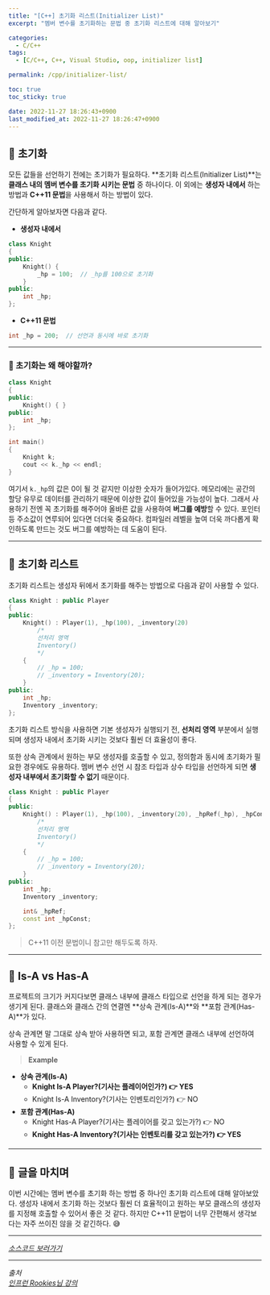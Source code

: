 ```yaml
---
title: "[C++] 초기화 리스트(Initializer List)"
excerpt: "멤버 변수를 초기화하는 문법 중 초기화 리스트에 대해 알아보기"

categories:
  - C/C++
tags:
  - [C/C++, C++, Visual Studio, oop, initializer list]

permalink: /cpp/initializer-list/

toc: true
toc_sticky: true

date: 2022-11-27 18:26:43+0900
last_modified_at: 2022-11-27 18:26:47+0900
---
```

 
## 👻 초기화
모든 값들을 선언하기 전에는 초기화가 필요하다. **초기화 리스트(Initializer List)**는 **클래스 내의 멤버 변수를 초기화 시키는 문법** 중 하나이다. 이 외에는 **생성자 내에서** 하는 방법과 **C++11 문법**을 사용해서 하는 방법이 있다.

간단하게 알아보자면 다음과 같다.

- **생성자 내에서**   

```c++
class Knight
{
public:
    Knight() {
        _hp = 100;  // _hp를 100으로 초기화
    }
public:
    int _hp;
};
```

- **C++11 문법**   

```c++
int _hp = 200;  // 선언과 동시에 바로 초기화
```

***

### 🌱 초기화는 왜 해야할까?

```c++
class Knight
{
public:
    Knight() { }
public:
    int _hp;
};

int main()
{
    Knight k;
    cout << k._hp << endl;
}
```

여기서 ``` k._hp ```의 값은 0이 될 것 같지만 이상한 숫자가 들어가있다. 메모리에는 공간의 할당 유무로 데이터를 관리하기 때문에 이상한 값이 들어있을 가능성이 높다. 그래서 사용하기 전엔 꼭 초기화를 해주어야 올바른 값을 사용하여 **버그를 예방**할 수 있다. 포인터 등 주소값이 연루되어 있다면 더더욱 중요하다. 컴파일러 레벨을 높여 더욱 까다롭게 확인하도록 만드는 것도 버그를 예방하는 데 도움이 된다.

***

## 👻 초기화 리스트
초기화 리스트는 생성자 뒤에서 초기화를 해주는 방법으로 다음과 같이 사용할 수 있다.

```c++
class Knight : public Player
{
public:
    Knight() : Player(1), _hp(100), _inventory(20)
        /*
        선처리 영역
        Inventory()
        */
    {
        // _hp = 100;
        // _inventory = Inventory(20);
    }
public:
    int _hp;
    Inventory _inventory;
};
```

초기화 리스트 방식을 사용하면 기본 생성자가 실행되기 전, **선처리 영역** 부분에서 실행되며 생성자 내에서 초기화 시키는 것보다 훨씬 더 효율성이 좋다.

또한 상속 관계에서 원하는 부모 생성자를 호출할 수 있고, 정의함과 동시에 초기화가 필요한 경우에도 유용하다. 멤버 변수 선언 시 참조 타입과 상수 타입을 선언하게 되면 **생성자 내부에서 초기화할 수 없기** 때문이다.

```c++
class Knight : public Player
{
public:
    Knight() : Player(1), _hp(100), _inventory(20), _hpRef(_hp), _hpConst(100)
        /*
        선처리 영역
        Inventory()
        */
    {
        // _hp = 100;
        // _inventory = Inventory(20);
    }
public:
    int _hp;
    Inventory _inventory;

    int& _hpRef;
    const int _hpConst;
};
```

> C++11 이전 문법이니 참고만 해두도록 하자.

***

## 👻 Is-A vs Has-A
프로젝트의 크기가 커지다보면 클래스 내부에 클래스 타입으로 선언을 하게 되는 경우가 생기게 된다. 클래스와 클래스 간의 연결엔 **상속 관계(Is-A)**와 **포함 관계(Has-A)**가 있다.

상속 관계면 말 그대로 상속 받아 사용하면 되고, 포함 관계면 클래스 내부에 선언하여 사용할 수 있게 된다.

> **Example**   
- **상속 관계(Is-A)**
    - **Knight Is-A Player?(기사는 플레이어인가?) 👉 YES**
    - Knight Is-A Inventory?(기사는 인벤토리인가?) 👉 NO
- **포함 관계(Has-A)**
    - Knight Has-A Player?(기사는 플레이어를 갖고 있는가?) 👉 NO
    - **Knight Has-A Inventory?(기사는 인벤토리를 갖고 있는가?) 👉 YES**

***

## 👻 글을 마치며
이번 시간에는 멤버 변수를 초기화 하는 방법 중 하나인 초기화 리스트에 대해 알아보았다. 생성자 내에서 초기화 하는 것보다 훨씬 더 효율적이고 원하는 부모 클래스의 생성자를 지정해 호출할 수 있어서 좋은 것 같다. 하지만 C++11 문법이 너무 간편해서 생각보다는 자주 쓰이진 않을 것 같긴하다. 😅

***

_[소스코드 보러가기](https://github.com/choi-dan-di/study_cpp/tree/main/oop/initializer-list)_

***

_출처_   
_[인프런 Rookies님 강의](https://inf.run/bje8)_   